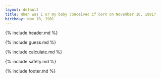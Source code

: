 ```yaml
---
layout: default
title: When was I or my baby conceived if born on November 10, 1901?
birthday: Nov 10, 1901
---
```


{% include header.md %}

{% include guess.md %}

{% include calculate.md %}

{% include safety.md %}

{% include footer.md %}



